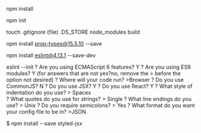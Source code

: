 npm install

npm init

touch .gitignore (file)
  .DS_STORE
  node_modules
  build

npm install prop-types@15.5.10 --save

npm install eslint@4.13.1 --save-dev

eslint --init
? Are you using ECMAScript 6 features? Y
? Are you using ES6 modules? Y
(for answers that are not yes?no, remove the > before the option not desired)
? Where will your code run? >Browser
? Do you use CommonJS? N
? Do you use JSX? Y
? Do you use React? Y
? What style of indentation do you use? > Spaces  
? What quotes do you use for strings? > Single
? What line endings do you use? > Unix
? Do you require semicolons? > Yes
? What format do you want your config file to be in? >JSON

$ npm install --save styled-jsx
